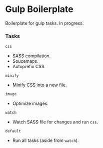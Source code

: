 # Gulp Boilerplate

Boilerplate for gulp tasks. In progress.

### Tasks

`css`
* SASS compilation.
* Soucemaps.
* Autoprefix CSS.

`minify`
* Minify CSS into a new file.

`image`
* Optimize images.

`watch`
* Watch SASS file for changes and run `css`.

`default`
* Run all tasks (aside from `watch`).
